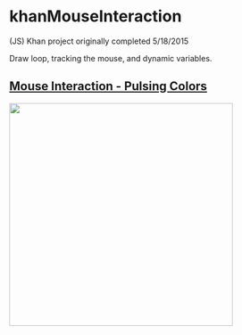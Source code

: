 # khanMouseInteraction
(JS) Khan project originally completed 5/18/2015

Draw loop, tracking the mouse, and dynamic variables.

<h2><a href=https://www.khanacademy.org/computer-programming/mouse-interaction-pulsing-colors/5967973175132160>Mouse Interaction - Pulsing Colors</a></h2>

<img src ="http://41.media.tumblr.com/080a348c212ad7ec9cc3cc39f5f136b5/tumblr_inline_nqmsf7hVWs1tvc5hi_1280.png" width="400" height="400">
